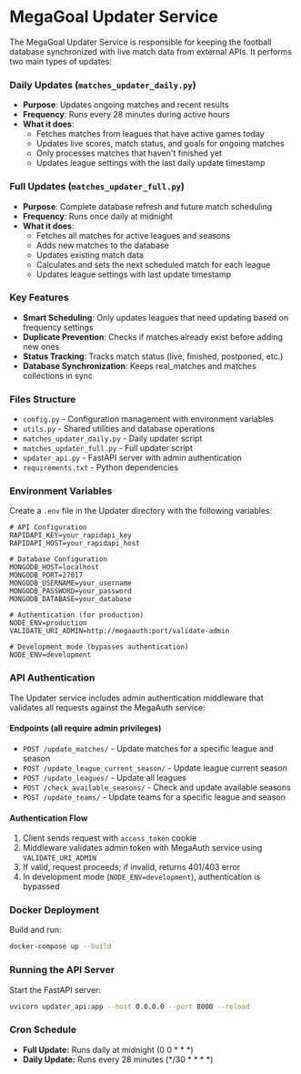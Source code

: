# MegaGoal Updater Service

The MegaGoal Updater Service is responsible for keeping the football database synchronized with live match data from external APIs. It performs two main types of updates:

### Daily Updates (`matches_updater_daily.py`)

- **Purpose**: Updates ongoing matches and recent results
- **Frequency**: Runs every 28 minutes during active hours
- **What it does**:
  - Fetches matches from leagues that have active games today
  - Updates live scores, match status, and goals for ongoing matches
  - Only processes matches that haven't finished yet
  - Updates league settings with the last daily update timestamp

### Full Updates (`matches_updater_full.py`)

- **Purpose**: Complete database refresh and future match scheduling
- **Frequency**: Runs once daily at midnight
- **What it does**:
  - Fetches all matches for active leagues and seasons
  - Adds new matches to the database
  - Updates existing match data
  - Calculates and sets the next scheduled match for each league
  - Updates league settings with last update timestamp

### Key Features

- **Smart Scheduling**: Only updates leagues that need updating based on frequency settings
- **Duplicate Prevention**: Checks if matches already exist before adding new ones
- **Status Tracking**: Tracks match status (live, finished, postponed, etc.)
- **Database Synchronization**: Keeps real_matches and matches collections in sync

### Files Structure

- `config.py` - Configuration management with environment variables
- `utils.py` - Shared utilities and database operations
- `matches_updater_daily.py` - Daily updater script
- `matches_updater_full.py` - Full updater script
- `updater_api.py` - FastAPI server with admin authentication
- `requirements.txt` - Python dependencies

### Environment Variables

Create a `.env` file in the Updater directory with the following variables:

```
# API Configuration
RAPIDAPI_KEY=your_rapidapi_key
RAPIDAPI_HOST=your_rapidapi_host

# Database Configuration
MONGODB_HOST=localhost
MONGODB_PORT=27017
MONGODB_USERNAME=your_username
MONGODB_PASSWORD=your_password
MONGODB_DATABASE=your_database

# Authentication (for production)
NODE_ENV=production
VALIDATE_URI_ADMIN=http://megaauth:port/validate-admin

# Development mode (bypasses authentication)
NODE_ENV=development
```

### API Authentication

The Updater service includes admin authentication middleware that validates all requests against the MegaAuth service:

#### Endpoints (all require admin privileges)
- `POST /update_matches/` - Update matches for a specific league and season
- `POST /update_league_current_season/` - Update league current season
- `POST /update_leagues/` - Update all leagues
- `POST /check_available_seasons/` - Check and update available seasons
- `POST /update_teams/` - Update teams for a specific league and season

#### Authentication Flow
1. Client sends request with `access_token` cookie
2. Middleware validates admin token with MegaAuth service using `VALIDATE_URI_ADMIN`
3. If valid, request proceeds; if invalid, returns 401/403 error
4. In development mode (`NODE_ENV=development`), authentication is bypassed

### Docker Deployment

Build and run:

```bash
docker-compose up --build
```

### Running the API Server

Start the FastAPI server:

```bash
uvicorn updater_api:app --host 0.0.0.0 --port 8000 --reload
```

### Cron Schedule

- **Full Update:** Runs daily at midnight (0 0 * * *)
- **Daily Update:** Runs every 28 minutes (*/30 * * * *)
